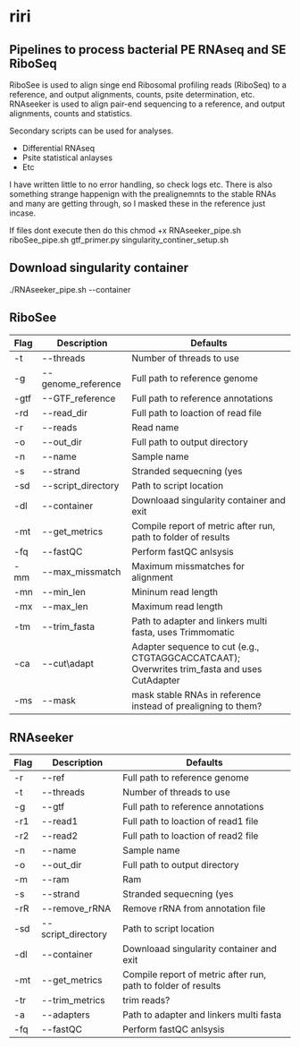 # riri

## Pipelines to process bacterial PE RNAseq and SE RiboSeq
RiboSee is used to align singe end Ribosomal profiling reads (RiboSeq) to a reference, and output alignments, counts, psite determination, etc.
RNAseeker is used to align pair-end sequencing to a reference, and output alignments, counts and statistics.

Secondary scripts can be used for analyses.
- Differential RNAseq
- Psite statistical anlayses
- Etc

I have written little to no error handling, so check logs etc.
There is also something strange happenign with the prealignemnts to the stable RNAs and many are getting through, so I masked these in the reference just incase.

If files dont execute then do this
chmod +x RNAseeker_pipe.sh riboSee_pipe.sh gtf_primer.py singularity_continer_setup.sh

## Download singularity container
./RNAseeker_pipe.sh --container


## RiboSee

| Flag | Description | Defaults |
| --- | --- | --- |
| -t|--threads | Number of threads to use | NA |
| -g|--genome\_reference | Full path to reference genome | ${Script\_dir}/references/NC_000962.fasta |
| -gtf|--GTF\_reference | Full path to reference annotations | ${Script\_dir}/references/NC_000962.gff |
| -rd|--read\_dir | Full path to loaction of read file | NA |
| -r|--reads | Read name | NA |
| -o|--out\_dir | Full path to output directory | NA |
| -n|--name | Sample name | NA |
| -s|--strand | Stranded sequecning (yes|no|reverse) | no |
| -sd|--script\_directory | Path to script location | $(dirname &quot;$0&quot;) |
| -dl|--container | Downloaad singularity container and exit | NA |
| -mt|--get\_metrics | Compile report of metric after run, path to folder of results | NA |
| -fq|--fastQC | Perform fastQC anlsysis | NA |
| -mm|--max\_missmatch | Maximum missmatches for alignment | 2 |
| -mn|--min\_len | Mininum read length | 24 |
| -mx|--max\_len | Maximum read length | 36 |
| -tm|--trim\_fasta | Path to adapter and linkers multi fasta, uses Trimmomatic | ${Script\_dir}/references/adapts.fasta |
| -ca|--cut\adapt | Adapter sequence to cut (e.g., CTGTAGGCACCATCAAT); Overwrites trim_fasta and uses CutAdapter | NA |
| -ms|--mask | mask stable RNAs in reference instead of prealigning to them? | NA |

## RNAseeker

| Flag | Description | Defaults |
| --- | --- | --- |
| -r|--ref | Full path to reference genome | ${Script\_dir}/references/NC_000962.fasta |
| -t|--threads | Number of threads to use |
| -g|--gtf | Full path to reference annotations | ${Script\_dir}/references/NC_000962.gff |
| -r1|--read1 | Full path to loaction of read1 file | NA |
| -r2|--read2 | Full path to loaction of read2 file | NA |
| -n|--name | Sample name | NA |
| -o|--out\_dir | Full path to output directory | NA |
| -m|--ram | Ram | 2\*threads |
| -s|--strand | Stranded sequecning (yes|no|reverse) | no |
| -rR|--remove\_rRNA | Remove rRNA from annotation file | NA |
| -sd|--script\_directory | Path to script location | $(dirname &quot;$0&quot;) |
| -dl|--container | Downloaad singularity container and exit | NA |
| -mt|--get\_metrics | Compile report of metric after run, path to folder of results | NA |
| -tr|--trim\_metrics | trim reads? | NA |
| -a|--adapters | Path to adapter and linkers multi fasta | ${Script\_dir}/references/adapts.fasta |
| -fq|--fastQC | Perform fastQC anlsysis | NA |
